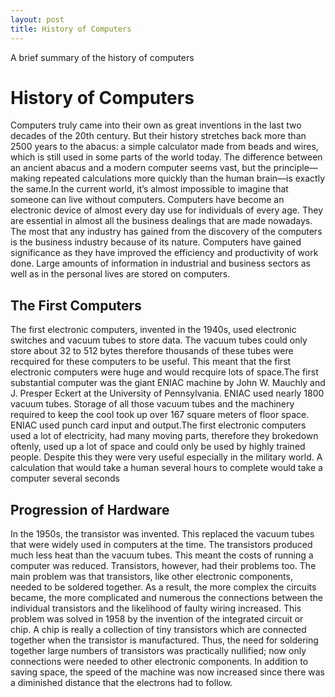 ```yaml
---
layout: post
title: History of Computers
---
```


A brief summary of the history of computers

# History of Computers

Computers truly came into their own as great inventions in the last two decades of the 20th century. But their history stretches back more than 2500 years to the abacus: a simple calculator made from beads and wires, which is still used in some parts of the world today. The difference between an ancient abacus and a modern computer seems vast, but the principle—making repeated calculations more quickly than the human brain—is exactly the same.In the current world, it’s almost impossible to imagine that someone can live without computers. Computers have become an electronic device of almost every day use for individuals of every age. They are essential in almost all the business dealings that are made nowadays. The most that any industry has gained from the discovery of the computers is the business industry because of its nature. Computers have gained significance as they have improved the efficiency and productivity of work done.
Large amounts of information in industrial and business sectors as well as in the personal lives are stored on computers.

## The First Computers

The first electronic computers, invented in the 1940s, used electronic switches and vacuum tubes to store data. The vacuum tubes could only store about 32 to 512 bytes therefore thousands of these tubes were recquired for these computers to be useful. This meant that the first electronic computers were huge and would recquire lots of space.The first substantial computer was the giant ENIAC machine by John W. Mauchly and J. Presper Eckert at the University of Pennsylvania. ENIAC used nearly 1800 vacuum tubes. Storage of all those vacuum tubes and the machinery required to keep the cool took up over 167 square meters of floor space. ENIAC used punch card input and output.The first electronic computers used a lot of electricity, had many moving parts, therefore they brokedown oftenly, used up a lot of space and could only be used by highly trained people. Despite this they were very useful especially in the military world. A calculation that would take a human several hours to complete would take a computer several seconds

## Progression of Hardware

In the 1950s, the transistor was invented. This replaced the vacuum tubes that were widely used in computers at the time. The transistors produced much less heat than the vacuum tubes. This meant the costs of running a computer was reduced. Transistors, however, had their problems too. The main problem was that transistors, like other electronic components, needed to be soldered together. As a result, the more complex the circuits became, the more complicated and numerous the connections between the individual transistors and the likelihood of faulty wiring increased. This problem was solved in 1958 by the invention of the integrated circuit or chip. A chip is really a collection of tiny transistors which are connected together when the transistor is manufactured. Thus, the need for soldering together large numbers of transistors was practically nullified; now only connections were needed to other electronic components. In addition to saving space, the speed of the machine was now increased since there was a diminished distance that the electrons had to follow.
